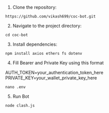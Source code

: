 1. Clone the repository:
```
https://github.com/vikash699/coc-bot.git
```

2. Navigate to the project directory:
```
cd coc-bot
```
3. Install dependencies:
```
npm install axios ethers fs dotenv

```
4. Fill Bearer and Private Key using this format

AUTH_TOKEN=your_authentication_token_here
PRIVATE_KEY=your_wallet_private_key_here

```
nano .env
```

5. Run Bot
 ```
node clash.js
```
